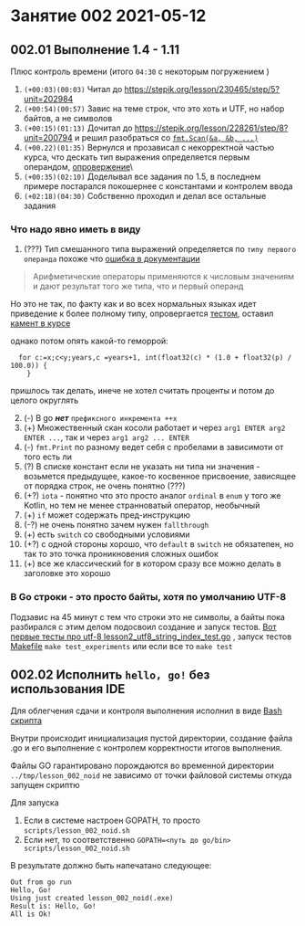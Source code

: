 # Занятие 002 2021-05-12

## 002.01 Выполнение 1.4 - 1.11

Плюс контроль времени (итого `04:30` с некоторым погружением )

1. `(+00:03)(00:03)` Читал до https://stepik.org/lesson/230465/step/5?unit=202984
2. `(+00:54)(00:57)` Завис на теме строк, что это хоть и UTF, но набор байтов, а не символов
3. `(+00:15)(01:13)` Дочитал до https://stepik.org/lesson/228261/step/8?unit=200794 и решил разобраться
   со [`fmt.Scan(&a, &b, ...)`](../cmd/lesson_002_scan_multiple.go)
4. `(+00.22)(01:35)` Вернулся и прозависал с некорректной частью курса, что дескать тип выражения определяется первым
   операндом, [опровержение](../internal/experiments/lesson2_go_operandorder_test.go)\
5. `(+00:35)(02:10)` Доделывал все задания по 1.5, в последнем примере постарался покошернее с константами и контролем
   ввода
6. `(+02:18)(04:30)` Собственно проходил и делал все остальные задания

### Что надо явно иметь в виду

1. (???) Тип смешанного типа выражений определяется по `типу первого операнда`
   похоже что [ошибка в документации](https://stepik.org/lesson/228261/step/6?unit=200794)

> Арифметические операторы применяются к числовым значениям и дают результат того же типа, что и первый операнд

Но это не так, по факту как и во всех нормальных языках идет приведение к более полному типу,
опровергается [тестом](../internal/experiments/lesson2_go_operandorder_test.go),
оставил [камент в курсе](https://stepik.org/lesson/228261/step/6?discussion=3798398&unit=200794)

однако потом опять какой-то геморрой:

```
  for c:=x;c<y;years,c =years+1, int(float32(c) * (1.0 + float32(p) / 100.0)) {
    }
```

пришлось так делать, инече не хотел считать проценты и потом до целого округлять

2. (-) В go ***нет*** `префиксного инкремента ++x`
3. (+) Множественный скан косоли работает и через `arg1 ENTER arg2 ENTER ...`, так и через `arg1 arg2 ... ENTER`
4. (-) `fmt.Print` по разному ведет себя с пробелами в зависимоти от того есть ли
5. (?) В списке констант если не указать ни типа ни значения - возьмется предыдущее, какое-то косвенное присвоение,
   зависящее от порядка строк, не очень понятно (???)
6. (+?) `iota` - понятно что это просто аналог `ordinal` в `enum` у того же Kotlin, но тем не менее странноватый
   оператор, необычный
7. (+) `if` может содержать пред-инструкцию
8. (-?) не очень понятно зачем нужен `fallthrough`
9. (+) есть `switch` со свободными условиями
10. (+?) с одной стороны хорошо, что `default` в `switch` не обязатепен, но так то это точка проникновения сложных
    ошибок
11. (+) все же классический for в котором сразу все можно делать в заголовке это хорошо

### В Go строки - это просто байты, хотя по умолчанию UTF-8

Подзавис на 45 минут с тем что строки это не символы, а байты пока разбирался с этим делом подосвоил создание и запуск
тестов. [Вот первые тесты про utf-8 lesson2_utf8_string_index_test.go](../internal/experiments/lesson2_utf8_string_index_test.go)
, запуск тестов [Makefile](../Makefile) `make test_experiments` или если все то `make test`

## 002.02 Исполнить `hello, go!` без использования IDE

Для облегчения сдачи и контроля выполнения исполнил в виде [Bash скрипта](../scripts/lesson_002_noid.sh)

Внутри происходит инициализация пустой директории, создание файла .go и его выполнение с контролем корректности итогов
выполнения.

Файлы GO гарантировано порождаются во временной директории `../tmp/lesson_002_noid` не зависимо от точки файловой системы
откуда запущен скриптю

Для запуска

1. Если в системе настроен GOPATH, то просто `scripts/lesson_002_noid.sh`
2. Если нет, то соответственно `GOPATH=<путь до go/bin> scripts/lesson_002_noid.sh`

В результате должно быть напечатано следующее:

```
Out from go run
Hello, Go!
Using just created lesson_002_noid(.exe)
Result is: Hello, Go!
All is Ok!
```